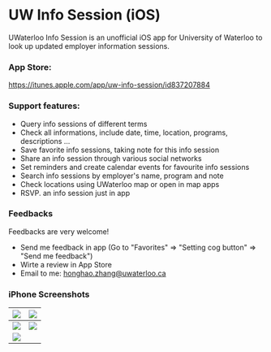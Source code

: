 # UW Info Session (iOS)

UWaterloo Info Session is an unofficial iOS app for University of Waterloo to look up updated employer information sessions.

### App Store:
https://itunes.apple.com/app/uw-info-session/id837207884

### Support features:
- Query info sessions of different terms
- Check all informations, include date, time, location, programs, descriptions ...
- Save favorite info sessions, taking note for this info session
- Share an info session through various social networks
- Set reminders and create calendar events for favourite info sessions
- Search info sessions by employer's name, program and note
- Check locations using UWaterloo map or open in map apps
- RSVP. an info session just in app

### Feedbacks
Feedbacks are very welcome!
- Send me feedback in app (Go to "Favorites" => "Setting cog button" => "Send me feedback")
- Wirte a review in App Store
- Email to me: honghao.zhang@uwaterloo.ca

### iPhone Screenshots

![](http://a2.mzstatic.com/us/r30/Purple3/v4/ec/77/65/ec77659b-5dae-0dd1-0f2d-57a1d728b751/screen568x568.jpeg) | ![](http://a5.mzstatic.com/us/r30/Purple1/v4/f8/f5/19/f8f519fb-bf50-9995-c0ca-1db8f2aa021e/screen568x568.jpeg)
------------ | -------------
![](http://a2.mzstatic.com/us/r30/Purple3/v4/95/29/04/9529040c-5fa6-520a-c47f-a15301248ead/screen568x568.jpeg) | ![](http://a3.mzstatic.com/us/r30/Purple1/v4/2e/24/f0/2e24f0cc-3746-8adb-ca8d-9afd232bbba4/screen568x568.jpeg)
![](http://a2.mzstatic.com/us/r30/Purple4/v4/b5/5a/c3/b55ac3b1-ab1a-4990-da2f-f16026175e09/screen568x568.jpeg) |  
